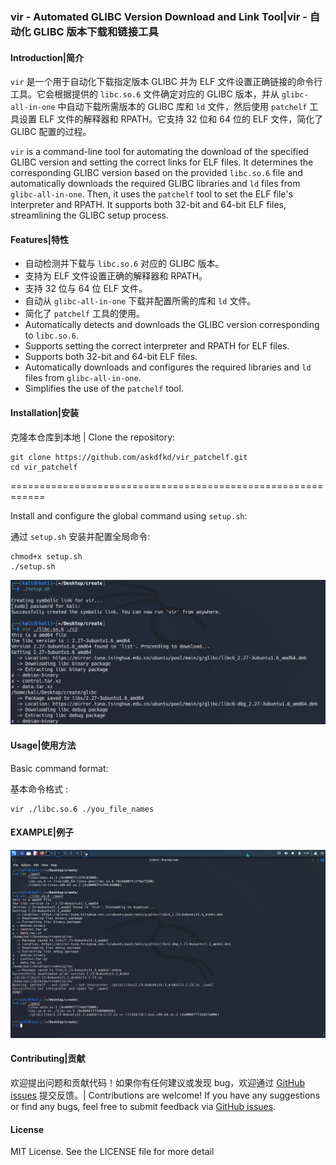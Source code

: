 ### vir - Automated GLIBC Version Download and Link Tool|vir - 自动化 GLIBC 版本下载和链接工具

#### Introduction|简介

`vir` 是一个用于自动化下载指定版本 GLIBC 并为 ELF 文件设置正确链接的命令行工具。它会根据提供的 `libc.so.6` 文件确定对应的 GLIBC 版本，并从 `glibc-all-in-one` 中自动下载所需版本的 GLIBC 库和 `ld` 文件，然后使用 `patchelf` 工具设置 ELF 文件的解释器和 RPATH。它支持 32 位和 64 位的 ELF 文件，简化了 GLIBC 配置的过程。

`vir` is a command-line tool for automating the download of the specified GLIBC version and setting the correct links for ELF files. It determines the corresponding GLIBC version based on the provided `libc.so.6` file and automatically downloads the required GLIBC libraries and `ld` files from `glibc-all-in-one`. Then, it uses the `patchelf` tool to set the ELF file's interpreter and RPATH. It supports both 32-bit and 64-bit ELF files, streamlining the GLIBC setup process.

#### Features|特性

- 自动检测并下载与 `libc.so.6` 对应的 GLIBC 版本。
- 支持为 ELF 文件设置正确的解释器和 RPATH。
- 支持 32 位与 64 位 ELF 文件。
- 自动从 `glibc-all-in-one` 下载并配置所需的库和 `ld` 文件。
- 简化了 `patchelf` 工具的使用。
- Automatically detects and downloads the GLIBC version corresponding to `libc.so.6`.
- Supports setting the correct interpreter and RPATH for ELF files.
- Supports both 32-bit and 64-bit ELF files.
- Automatically downloads and configures the required libraries and `ld` files from `glibc-all-in-one`.
- Simplifies the use of the `patchelf` tool.

#### Installation|安装

克隆本仓库到本地 | Clone the repository:

```
git clone https://github.com/askdfkd/vir_patchelf.git
cd vir_patchelf
```

============================================================

Install and configure the global command using `setup.sh`:

通过 `setup.sh` 安装并配置全局命令:

```
chmod+x setup.sh
./setup.sh
```

<img src="./image-20250121163031203.png" alt="image-20250121163031203" style="zoom:67%;" />

#### Usage|使用方法

Basic command format:

基本命令格式 :

```
vir ./libc.so.6 ./you_file_names
```

#### EXAMPLE|例子

<img src="./Screenshot_2025-01-21_04_18_14.png" alt="Screenshot_2025-01-21_04_18_14" style="zoom:80%;" />

#### Contributing|贡献 

欢迎提出问题和贡献代码！如果你有任何建议或发现 bug，欢迎通过 [GitHub issues](https://github.com/your-username/vir/issues) 提交反馈。| Contributions are welcome! If you have any suggestions or find any bugs, feel free to submit feedback via [GitHub issues](https://github.com/your-username/vir/issues).

#### License

MIT License. See the LICENSE file for more detail
